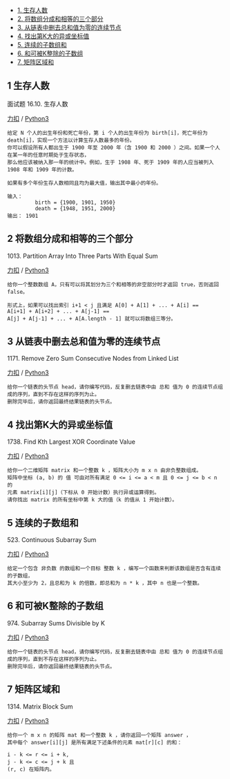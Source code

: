 <!-- GFM-TOC -->

* [1. 生存人数](#1-生存人数)
* [2. 将数组分成和相等的三个部分](#2-将数组分成和相等的三个部分)
* [3. 从链表中删去总和值为零的连续节点](#3-从链表中删去总和值为零的连续节点)
* [4. 找出第K大的异或坐标值](#4-找出第K大的异或坐标值)
* [5. 连续的子数组和](#5-连续的子数组和)
* [6. 和可被K整除的子数组](#6-和可被K整除的子数组)
* [7. 矩阵区域和](#7-矩阵区域和)

<!-- GFM-TOC -->


## 1 生存人数
面试题 16.10. 生存人数  

[力扣](https://leetcode-cn.com/problems/living-people-lcci/) / [Python3](../python-algorithm/algo_11_prefix_sum/16.10.py) 
```
给定 N 个人的出生年份和死亡年份，第 i 个人的出生年份为 birth[i]，死亡年份为 death[i]，实现一个方法以计算生存人数最多的年份。
你可以假设所有人都出生于 1900 年至 2000 年（含 1900 和 2000 ）之间。如果一个人在某一年的任意时期处于生存状态，
那么他应该被纳入那一年的统计中。例如，生于 1908 年、死于 1909 年的人应当被列入 1908 年和 1909 年的计数。

如果有多个年份生存人数相同且均为最大值，输出其中最小的年份。

输入：
         birth = {1900, 1901, 1950}
         death = {1948, 1951, 2000}
输出： 1901
```

## 2 将数组分成和相等的三个部分
1013\. Partition Array Into Three Parts With Equal Sum

[力扣](https://leetcode-cn.com/problems/partition-array-into-three-parts-with-equal-sum/) / [Python3](../python-algorithm/algo_11_prefix_sum/L1013.py) 
```
给你一个整数数组 A，只有可以将其划分为三个和相等的非空部分时才返回 true，否则返回 false。

形式上，如果可以找出索引 i+1 < j 且满足 A[0] + A[1] + ... + A[i] == 
A[i+1] + A[i+2] + ... + A[j-1] == 
A[j] + A[j-1] + ... + A[A.length - 1] 就可以将数组三等分。
```

## 3 从链表中删去总和值为零的连续节点
1171\. Remove Zero Sum Consecutive Nodes from Linked List

[力扣](https://leetcode-cn.com/problems/remove-zero-sum-consecutive-nodes-from-linked-list/) / [Python3](../python-algorithm/algo_11_prefix_sum/L1171-m.py) 
```
给你一个链表的头节点 head，请你编写代码，反复删去链表中由 总和 值为 0 的连续节点组成的序列，直到不存在这样的序列为止。
删除完毕后，请你返回最终结果链表的头节点。
```

## 4 找出第K大的异或坐标值
1738\. Find Kth Largest XOR Coordinate Value

[力扣](https://leetcode-cn.com/problems/find-kth-largest-xor-coordinate-value/) / [Python3](../python-algorithm/algo_11_prefix_sum/L1738-m.py) 
```
给你一个二维矩阵 matrix 和一个整数 k ，矩阵大小为 m x n 由非负整数组成。
矩阵中坐标 (a, b) 的 值 可由对所有满足 0 <= i <= a < m 且 0 <= j <= b < n 的
元素 matrix[i][j]（下标从 0 开始计数）执行异或运算得到。
请你找出 matrix 的所有坐标中第 k 大的值（k 的值从 1 开始计数）。
```

## 5 连续的子数组和
523\. Continuous Subarray Sum

[力扣](https://leetcode-cn.com/problems/continuous-subarray-sum/) / [Python3](../python-algorithm/algo_11_prefix_sum/L523-m.py) 
```
给定一个包含 非负数 的数组和一个目标 整数 k ，编写一个函数来判断该数组是否含有连续的子数组，
其大小至少为 2，且总和为 k 的倍数，即总和为 n * k ，其中 n 也是一个整数。
```

## 6 和可被K整除的子数组
974\. Subarray Sums Divisible by K

[力扣](https://leetcode-cn.com/problems/subarray-sums-divisible-by-k/) / [Python3](../python-algorithm/algo_11_prefix_sum/L974-m.py) 
```
给你一个链表的头节点 head，请你编写代码，反复删去链表中由 总和 值为 0 的连续节点组成的序列，直到不存在这样的序列为止。
删除完毕后，请你返回最终结果链表的头节点。
```

## 7 矩阵区域和
1314\. Matrix Block Sum

[力扣](https://leetcode-cn.com/problems/matrix-block-sum/) / [Python3](../python-algorithm/algo_11_prefix_sum/L1314-m.py) 
```
给你一个 m x n 的矩阵 mat 和一个整数 k ，请你返回一个矩阵 answer ，
其中每个 answer[i][j] 是所有满足下述条件的元素 mat[r][c] 的和： 

i - k <= r <= i + k,
j - k <= c <= j + k 且
(r, c) 在矩阵内。
```
